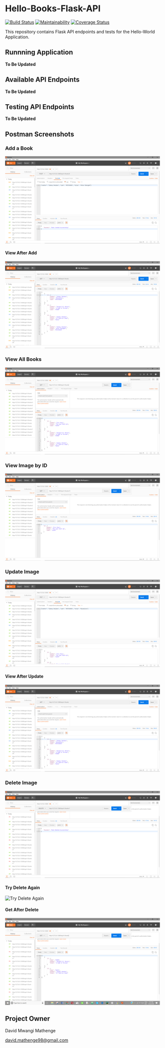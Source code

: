 # Hello-Books-Flask-API
[![Build Status](https://travis-ci.org/brandeddavid/Hello-Books-Flask-API.svg?branch=master)](https://travis-ci.org/brandeddavid/Hello-Books-Flask-API)
[![Maintainability](https://api.codeclimate.com/v1/badges/182ddd7c594c32ca147b/maintainability)](https://codeclimate.com/github/brandeddavid/Hello-Books-Flask-API/maintainability)
[![Coverage Status](https://coveralls.io/repos/github/brandeddavid/Hello-Books-Flask-API/badge.svg?branch=master)](https://coveralls.io/github/brandeddavid/Hello-Books-Flask-API?branch=master)

This repository contains Flask API endpoints and tests for the Hello-World Application.

## Runnning Application

**To Be Updated**

## Available API Endpoints

**To Be Updated**

## Testing API Endpoints

**To Be Updated**

## Postman Screenshots

### Add a Book

![Add a Book](https://github.com/brandeddavid/Hello-Books-Flask-API/blob/master/api/screenshots/bookcreated.PNG "Add a Book")

#### View After Add

![View adter Add](https://github.com/brandeddavid/Hello-Books-Flask-API/blob/master/api/screenshots/aftercreation.PNG "View after Add")

### View All Books

![View All Books](https://github.com/brandeddavid/Hello-Books-Flask-API/blob/master/api/screenshots/getallbooks.PNG "View All Books")

### View Image by ID

![View Book By ID](https://github.com/brandeddavid/Hello-Books-Flask-API/blob/master/api/screenshots/getbookbyid.PNG "View Book by ID")

### Update Image

![Update a Book](https://github.com/brandeddavid/Hello-Books-Flask-API/blob/master/api/screenshots/bookupdate.PNG "Update Book")

#### View After Update

![View after Update](https://github.com/brandeddavid/Hello-Books-Flask-API/blob/master/api/screenshots/afterupdate.PNG "View after Update")

### Delete Image

![Delete a Book](https://github.com/brandeddavid/Hello-Books-Flask-API/blob/master/api/screenshots/deletebook.PNG "Delete a Book")

#### Try Delete Again

![Try Delete Again](https://github.com/brandeddavid/Hello-Books-Flask-API/blob/master/api/screenshots/deleteagain.PNG, "Try Delete Again")

#### Get After Delete

![Get After Delete](https://github.com/brandeddavid/Hello-Books-Flask-API/blob/master/api/screenshots/getafterdelete.PNG "Get After Delete")

## Project Owner 

David Mwangi Mathenge

[david.mathenge98@gmail.com](mailto:david.mathenge98@gmail.com)
